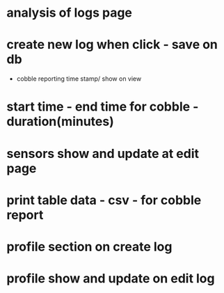 # analysis of logs page

# create new log when click - save on db

- cobble reporting time stamp/ show on view

# start time - end time for cobble  - duration(minutes)

# sensors show and update at edit page

# print table data - csv - for cobble report

# profile section on create log

# profile show and update on edit log
